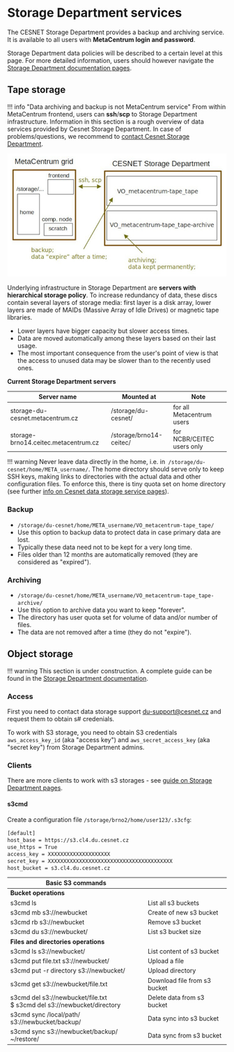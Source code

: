 # Storage Department services

The CESNET Storage Department provides a backup and archiving service. It is available to all users with **MetaCentrum login and password**.

Storage Department data policies will be described to a certain level at this page. For more detailed information, users should however navigate the [Storage Department documentation pages](https://du.cesnet.cz/en/start).

## Tape storage

!!! info "Data archiving and backup is not MetaCentrum service"
    From within MetaCentrum frontend, users can **ssh**/**scp** to Storage Department infrastructure. Information in this section is a rough overview of data services provided by Cesnet Storage Department. In case of problems/questions, we recommend to [contact Cesnet Storage Department](https://du.cesnet.cz/en/o_nas/start).

![pic](meta-vs-du-dirs.jpg)

Underlying infrastructure in Storage Department are **servers with hierarchical storage policy**. To increase redundancy of data, these discs contain several layers of storage media: first layer is a disk array, lower layers are made of MAIDs (Massive Array of Idle Drives) or magnetic tape libraries.

- Lower layers have bigger capacity but slower access times.
- Data are moved automatically among these layers based on their last usage.
- The most important consequence from the user's point of view is that the access to unused data may be slower than to the recently used ones.

**Current Storage Department servers**

| Server name | Mounted at | Note |
|-------------|------------|-------|
| storage-du-cesnet.metacentrum.cz | /storage/du-cesnet/ | for all Metacentrum users |
| storage-brno14.ceitec.metacentrum.cz | /storage/brno14-ceitec/ | for NCBR/CEITEC users only |

!!! warning
    Never leave data directly in the home, i.e. in` /storage/du-cesnet/home/META_username/`. The home directory should serve only to keep SSH keys, making links to directories with the actual data and other configuration files. To enforce this, there is tiny quota set on home directory (see further [info on Cesnet data storage service pages](https://du.cesnet.cz/en/navody/home-migrace-plzen/start)).

### Backup

- `/storage/du-cesnet/home/META_username/VO_metacentrum-tape_tape/`
- Use this option to backup data to protect data in case primary data are lost.
- Typically these data need not to be kept for a very long time.
- Files older than 12 months are automatically removed (they are considered as "expired").

### Archiving

- `/storage/du-cesnet/home/META_username/VO_metacentrum-tape_tape-archive/`
- Use this option to archive data you want to keep "forever".
- The directory has user quota set for volume of data and/or number of files.
- The data are not removed after a time (they do not "expire").

## Object storage

!!! warning 
    This section is under construction. A complete guide can be found in the [Storage Department documentation](https://du.cesnet.cz/en/navody/object_storage/start).


### Access

First you need to contact data storage support <du-support@cesnet.cz> and request them to obtain s# credenials.

To work with S3 storage, you need to obtain S3 credentials `aws_access_key_id` (aka "access key") and `aws_secret_access_key` (aka "secret key") from Storage Department admins.

### Clients

There are more clients to work with s3 storages - see [guide on Storage Department pages](https://du.cesnet.cz/en/navody/object_storage/cesnet_s3/start).

#### s3cmd 

Create a configuration file `/storage/brno2/home/user123/.s3cfg`:

```
[default]
host_base = https://s3.cl4.du.cesnet.cz
use_https = True
access_key = XXXXXXXXXXXXXXXXXXXX  
secret_key = XXXXXXXXXXXXXXXXXXXXXXXXXXXXXXXXXXXXXXXX
host_bucket = s3.cl4.du.cesnet.cz
```


| Basic S3 commands||
|-----|-----|
| **Bucket operations** ||
| s3cmd ls | List all s3 buckets |
| s3cmd mb s3://newbucket | Create of new s3 bucket |
| s3cmd rb s3://newbucket | Remove s3 bucket |
| s3cmd du s3://newbucket/ | List s3 bucket size |
| **Files and directories operations** ||
| s3cmd ls s3://newbucket/ | List content of s3 bucket |
| s3cmd put file.txt s3://newbucket/ | Upload a file |
| s3cmd put -r directory s3://newbucket/ | Upload directory |
| s3cmd get s3://newbucket/file.txt | Download file from s3 bucket |
| s3cmd del s3://newbucket/file.txt<br/> $ s3cmd del s3://newbucket/directory | Delete data from s3 bucket |
| s3cmd sync /local/path/ s3://newbucket/backup/ | Data sync into s3 bucket |
| s3cmd sync s3://newbucket/backup/ ~/restore/ | Data sync from s3 bucket |


<!--
Examples:

```
#define CREDDIR, where you stored your S3 credentials for, default is your home directory
#S3CRED=/storage/brno2/home/<your-login-name>/.s3cfg

#stage in command for s5cmd
s5cmd --credentials-file "${S3CRED}" --profile profile-name --endpoint-url=https://s3.clX.du.cesnet.cz cp s3://my-bucket/h2o.com ${DATADIR}/

#stage out command for s5cmd
s5cmd --credentials-file "${S3CRED}" --profile profile-name --endpoint-url=https://s3.clX.du.cesnet.cz cp ${DATADIR}/h2o.out s3://my-bucket/
```
-->

<!--
#### aws 


Create a configuration file `/storage/brno2/home/melounova/.aws/credentials`:

```
###
[profile-name]
aws_access_key_id = XXXXXXXXXXXXXXXXXXXX
aws_secret_access_key = XXXXXXXXXXXXXXXXXXXXXXXXXXXXXXXXXXXXXXXX
max_concurrent_requests = 200
max_queue_size = 20000
multipart_threshold = 128MB
multipart_chunksize = 32MB
###
```
-->

<!--
Examples:


```
S3CRED=/storage/brno2/home/melounova/.aws/credentials
```
-->

<!--
#### rclone

Alternatively, you can use rclone tool, which is less handy for large data sets. In case of large data sets (tens of terabytes) please use s5cmd.
For rclone you need to create a credentials file (copy the content below) in your home dir, ie. `/storage/brno2/home/<your-login-name>/.config/rclone/rclone.conf`.

```
###
[profile-name]
type = s3
provider = Ceph
access_key_id = XXXXXXXXXXXXXXXXXXX
secret_access_key = XXXXXXXXXXXXXXXXXXXXXXXX
endpoint = s3.clX.du.cesnet.cz
acl = private
###
```


```
#define CREDDIR, where you stored your S3 credentials for, default is your home directory
#rclone example
#S3CRED=/storage/brno2/home/<your-login-name>/.config/rclone/rclone.conf
```

```
#stage in command for rclone
rclone sync --progress --fast-list --config ${S3CRED} profile-name:my-bucket/h2o.com  ${DATADIR}
```

```
#stage in command for rclone
rclone sync --progress --fast-list --config ${S3CRED} ${DATADIR}/h2o.out profile-name:my-bucket/  
```
-->

<!--
- describe the process [in RT ticket](https://rt.cesnet.cz/rt/Ticket/Display.html?id=1245495)
-->
